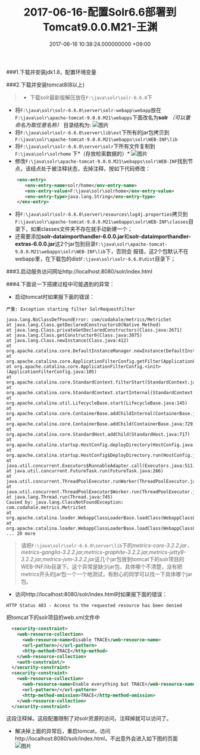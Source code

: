﻿---
layout: post
title: 2017-06-16-配置Solr6.6部署到Tomcat9.0.0.M21-王渊
date: 2017-06-16 10:38:24.000000000 +09:00
---

###1.下载并安装jdk1.8，配置环境变​量

###2.下载并安装tomcat8(8以上)
>* 下载solr最新版解压放在`F:\java\solr\solr-6.6.0`下
* 将`F:\java\solr\solr-6.6.0\server\solr-webapp\webapp`放在`F:\java\solr\apache-tomcat-9.0.0.M21\webapps`下面改名为**solr** *（可以重命名为取任意名称）*
目录结构为:
![图片](http://orkwbnlu7.bkt.clouddn.com/%E5%BE%AE%E4%BF%A1%E5%9B%BE%E7%89%87_20170615160825.png)
* 将`F:\java\solr\solr-6.6.0\server\lib\ext`下所有的jar包拷贝到`F:\java\solr\apache-tomcat-9.0.0.M21\webapps\solr\WEB-INF\lib`
* 将`F:\java\solr\solr-6.6.0\server\solr`下所有文件复制到 `F:\java\solr\solrhome` 下*（存放检索数据的）*
![图片](http://orkwbnlu7.bkt.clouddn.com/%E5%BE%AE%E4%BF%A1%E5%9B%BE%E7%89%87_20170615161909.png)
* 修改`F:\java\solr\apache-tomcat-9.0.0.M21\webapps\solr\WEB-INF`找到<env-entry>节点，该结点处于被注释状态，去掉注释，按如下代码修改：
```xml
    <env-entry>
       <env-entry-name>solr/home</env-entry-name>
       <env-entry-value>F:\java\solr\solrhome</env-entry-value>
       <env-entry-type>java.lang.String</env-entry-type>
    </env-entry>
```
* 将`F:\java\solr\solr-6.6.0\server\resources\log4j.properties`拷贝到`F:\java\solr\apache-tomcat-9.0.0.M21\webapps\solr\WEB-INF\classes`目录下，如果classes文件夹不存在就手动新建一个；
* 还需要添加**solr-dataimporthandler-6.0.0.jar**和**solr-dataimporthandler-extras-6.0.0.jar**这2个jar包到目录`F:\java\solr\apache-tomcat-9.0.0.M21\webapps\solr\WEB-INF\lib`下，否则会 报错，这2个包默认不在webapp里，在下载包的dist`F:\java\solr\solr-6.6.0\dist`目录下； 

###3.启动服务访问网址http://localhost:8080/solr/index.html

###4.下面说一下搭建过程中可能遇到的异常：
* 启动tomcat时如果报下面的错误：
```
严重: Exception starting filter SolrRequestFilter

java.lang.NoClassDefFoundError: com/codahale/metrics/MetricSet
at java.lang.Class.getDeclaredConstructors0(Native Method)
at java.lang.Class.privateGetDeclaredConstructors(Class.java:2671)
at java.lang.Class.getConstructor0(Class.java:3075)
at java.lang.Class.newInstance(Class.java:412)
at org.apache.catalina.core.DefaultInstanceManager.newInstance(DefaultInstanceManager.java:119)
at org.apache.catalina.core.ApplicationFilterConfig.getFilter(ApplicationFilterConfig.java:258)
at org.apache.catalina.core.ApplicationFilterConfig.<init>(ApplicationFilterConfig.java:105)
at org.apache.catalina.core.StandardContext.filterStart(StandardContext.java:4700)
at org.apache.catalina.core.StandardContext.startInternal(StandardContext.java:5340)
at org.apache.catalina.util.LifecycleBase.start(LifecycleBase.java:145)
at org.apache.catalina.core.ContainerBase.addChildInternal(ContainerBase.java:753)
at org.apache.catalina.core.ContainerBase.addChild(ContainerBase.java:729)
at org.apache.catalina.core.StandardHost.addChild(StandardHost.java:717)
at org.apache.catalina.startup.HostConfig.deployDirectory(HostConfig.java:1092)
at org.apache.catalina.startup.HostConfig$DeployDirectory.run(HostConfig.java:1834)
at java.util.concurrent.Executors$RunnableAdapter.call(Executors.java:511)
at java.util.concurrent.FutureTask.run(FutureTask.java:266)
at java.util.concurrent.ThreadPoolExecutor.runWorker(ThreadPoolExecutor.java:1142)
at java.util.concurrent.ThreadPoolExecutor$Worker.run(ThreadPoolExecutor.java:617)
at java.lang.Thread.run(Thread.java:745)
Caused by: java.lang.ClassNotFoundException: com.codahale.metrics.MetricSet
at org.apache.catalina.loader.WebappClassLoaderBase.loadClass(WebappClassLoaderBase.java:1333)
at org.apache.catalina.loader.WebappClassLoaderBase.loadClass(WebappClassLoaderBase.java:1167)
... 20 more
```
>请把`F:\java\solr\solr-6.6.0\server\lib`下的*metrics-core-3.2.2.jar，metrics-ganglia-3.2.2.jar,metrics-graphite-3.2.2.jar,metrics-jetty9-3.2.2.jar,metrics-jvm-3.2.2.jar*这几个jar包放到tomcat下的solr项目的WEB-INF/lib目录下。这个异常是缺少jar包，具体哪个不清楚，没有把metrics开头的jar包一个一个地测试，有耐心的同学可以找一下具体哪个jar包。

* 访问http://localhost:8080/solr/index.html时如果报下面的错误：
```
HTTP Status 403 - Access to the requested resource has been denied
```
把tomcat下的solr项目的web.xml文件中
```xml
  <security-constraint>
    <web-resource-collection>
      <web-resource-name>Disable TRACE</web-resource-name>
      <url-pattern>/</url-pattern>
      <http-method>TRACE</http-method>
    </web-resource-collection>
    <auth-constraint/>
  </security-constraint>
  <security-constraint>
    <web-resource-collection>
      <web-resource-name>Enable everything but TRACE</web-resource-name>
      <url-pattern>/</url-pattern>
      <http-method-omission>TRACE</http-method-omission>
    </web-resource-collection>
  </security-constraint>
```
这段注释掉。这段配置限制了对solr资源的访问，注释掉就可以访问了。

* 解决掉上面的异常后，重启tomcat，访问http://localhost:8080/solr/index.html，不出意外会进入如下图的页面
![图片](http://orkwbnlu7.bkt.clouddn.com/%E5%BE%AE%E4%BF%A1%E5%9B%BE%E7%89%87_20170615165628.png)